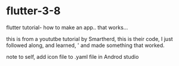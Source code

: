 # flutter-3-8
flutter tutorial- how to make an app.. that works... 

this is from a yoututbe tutorial by Smartherd, this is their code, I just followed along, and learned, '
and made something that worked. 

note to self, add icon file to .yaml file in Androd studio
